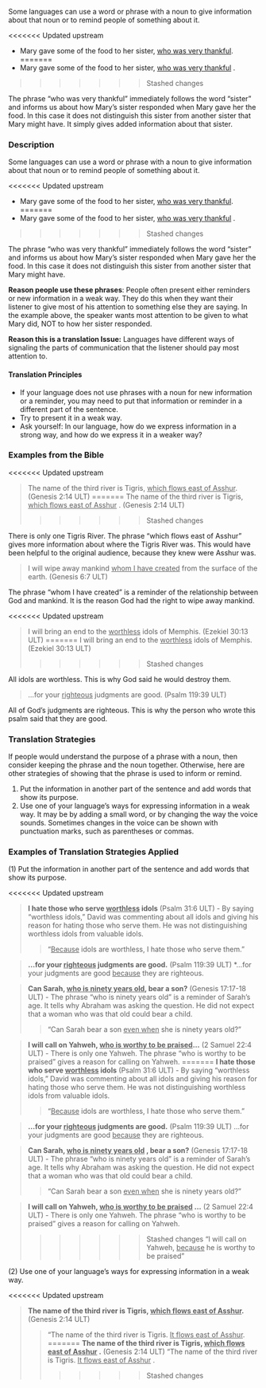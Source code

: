 
Some languages can use a word or phrase with a noun to give information about that noun or to remind people of something about it.

<<<<<<< Updated upstream
* Mary gave some of the food to her sister, <u>who was very thankful</u>.
=======
* Mary gave some of the food to her sister, <u>who was very thankful</u> .
>>>>>>> Stashed changes

The phrase “who was very thankful” immediately follows the word “sister” and informs us about how Mary’s sister responded when Mary gave her the food. In this case it does not distinguish this sister from another sister that Mary might have. It simply gives added information about that sister.

### Description

Some languages can use a word or phrase with a noun to give information about that noun or to remind people of something about it.

<<<<<<< Updated upstream
* Mary gave some of the food to her sister, <u>who was very thankful</u>.
=======
* Mary gave some of the food to her sister, <u>who was very thankful</u> .
>>>>>>> Stashed changes

The phrase “who was very thankful” immediately follows the word “sister” and informs us about how Mary’s sister responded when Mary gave her the food. In this case it does not distinguish this sister from another sister that Mary might have.

**Reason people use these phrases**: People often present either reminders or new information in a weak way. They do this when they want their listener to give most of his attention to something else they are saying. In the example above, the speaker wants most attention to be given to what Mary did, NOT to how her sister responded.

**Reason this is a translation Issue:** Languages have different ways of signaling the parts of communication that the listener should pay most attention to.

#### Translation Principles

* If your language does not use phrases with a noun for new information or a reminder, you may need to put that information or reminder in a different part of the sentence.
* Try to present it in a weak way.
* Ask  yourself: In our language, how do we express information in a strong way, and how do we express it in a weaker way?

### Examples from the Bible

<<<<<<< Updated upstream
> The name of the third river is Tigris, <u>which flows east of Asshur</u>. (Genesis 2:14 ULT)
=======
> The name of the third river is Tigris, <u>which flows east of Asshur</u> . (Genesis 2:14 ULT)
>>>>>>> Stashed changes

There is only one Tigris River. The phrase “which flows east of Asshur” gives more information about where the Tigris River was. This would have been helpful to the original audience, because they knew were Asshur was.

> I will wipe away mankind <u>whom I have created</u> from the surface of the earth. (Genesis 6:7 ULT)

The phrase “whom I have created” is a reminder of the relationship between God and mankind. It is the reason God had the right to wipe away mankind.

<<<<<<< Updated upstream
> I will bring an end to the <u>worthless</u> idols of Memphis. (Ezekiel 30:13 ULT)
=======
> I will bring an end to the <u>worthless</u>  idols of Memphis. (Ezekiel 30:13 ULT)
>>>>>>> Stashed changes

All idols are worthless. This is why God said he would destroy them.

> …for your <u>righteous</u> judgments are good. (Psalm 119:39 ULT)

All of God’s judgments are righteous. This is why the person who wrote this psalm said that they are good.


### Translation Strategies

If people would understand the purpose of a phrase with a noun, then consider keeping the phrase and the noun together. Otherwise, here are other strategies of showing that the phrase is used to inform or remind.

1. Put the information in another part of the sentence and add words that show its purpose.
1. Use one of your language’s ways for expressing information in a weak way. It may be by adding a small word, or by changing the way the voice sounds. Sometimes changes in the voice can be shown with punctuation marks, such as parentheses or commas.


### Examples of Translation Strategies Applied

(1) Put the information in another part of the sentence and add words that show its purpose.

<<<<<<< Updated upstream
> **I hate those who serve <u>worthless</u> idols** (Psalm 31:6 ULT) - By saying “worthless idols,” David was commenting about all idols and giving his reason for hating those who serve them. He was not distinguishing worthless idols from valuable idols.
>> “<u>Because</u> idols are worthless, I hate those who serve them.”

> **…for your <u>righteous</u> judgments are good.** (Psalm 119:39 ULT)
      *…for your judgments are good <u>because</u> they are righteous.

> **Can Sarah, <u>who is ninety years old</u>, bear a son?** (Genesis 17:17-18 ULT) - The phrase “who is ninety years old” is a reminder of Sarah’s age. It tells why Abraham was asking the question. He did not expect that a woman who was that old could bear a child.
>> “Can Sarah bear a son <u>even when</u> she is ninety years old?”

> **I will call on Yahweh, <u>who is worthy to be praised</u>…** (2 Samuel 22:4 ULT) - There is only one Yahweh. The phrase “who is worthy to be praised” gives a reason for calling on Yahweh.
=======
> **I hate those who serve <u>worthless</u> idols**  (Psalm 31:6 ULT) - By saying “worthless idols,” David was commenting about all idols and giving his reason for hating those who serve them. He was not distinguishing worthless idols from valuable idols.
>> “<u>Because</u> idols are worthless, I hate those who serve them.”

> **…for your <u>righteous</u> judgments are good.**  (Psalm 119:39 ULT)
> …for your judgments are good <u>because</u> they are righteous.

> **Can Sarah, <u>who is ninety years old</u> , bear a son?**  (Genesis 17:17-18 ULT) - The phrase “who is ninety years old” is a reminder of Sarah’s age. It tells why Abraham was asking the question. He did not expect that a woman who was that old could bear a child.
>> “Can Sarah bear a son <u>even when</u> she is ninety years old?”

> **I will call on Yahweh, <u>who is worthy to be praised</u> …**  (2 Samuel 22:4 ULT) - There is only one Yahweh. The phrase “who is worthy to be praised” gives a reason for calling on Yahweh.
>>>>>>> Stashed changes
>> “I will call on Yahweh, <u>because</u> he is worthy to be praised”

(2) Use one of your language’s ways for expressing information in a weak way.

<<<<<<< Updated upstream
> **The name of the third river is Tigris, <u>which flows east of Asshur</u>.** (Genesis 2:14 ULT)
>> “The name of the third river is Tigris. <u>It flows east of Asshur</u>.
=======
> **The name of the third river is Tigris, <u>which flows east of Asshur</u> .** (Genesis 2:14 ULT)
>> “The name of the third river is Tigris. <u>It flows east of Asshur</u> .
>>>>>>> Stashed changes


